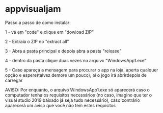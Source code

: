 # appvisualjam
Passo a passo de como instalar:

1 - vá em "code" e clique em "dowload ZIP"

2 - Extraia o ZIP no "extract all"

3 - Abra a pasta principal e depois abra a pasta "release"

4 - dentro da pasta clique duas vezes no arquivo "WindowsApp1.exe"

5 - Caso apareça a mensagem para procurar o app na loja, aperta qualquer opção e espere(talvez demore um pouco), ai o jogo irá abrirdepois de carregar

AVISO: Por enquanto, o arquivo WindowsApp1.exe só aparecerá caso o computador tenha os requisitos necessários (no caso, imagino que ter o visual studio 2019 baixado já seja tudo necessário), caso contrário aparecerá um aviso que você não tem estes requisitos
